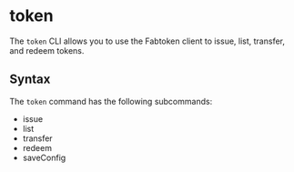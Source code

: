 # token

The `token` CLI allows you to use the Fabtoken client to issue, list, transfer,
and redeem tokens.

## Syntax

The `token` command has the following subcommands:

  * issue
  * list
  * transfer
  * redeem
  * saveConfig
